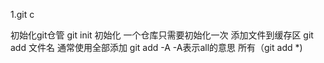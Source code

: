 1.git c




初始化git仓管
git init 初始化 一个仓库只需要初始化一次
添加文件到缓存区
git add 文件名
通常使用全部添加
git add -A  -A表示all的意思 所有（git add *)